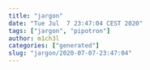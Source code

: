 ```yaml
---
title: "jargon"
date: "Tue Jul  7 23:47:04 CEST 2020"
tags: ["jargon", "pipotron"]
author: m1ch3l
categories: ["generated"]
slug: "jargon/2020-07-07-23:47:04"
---
```



